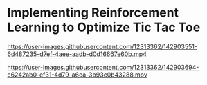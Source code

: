 ﻿# Implementing Reinforcement Learning to Optimize Tic Tac Toe


https://user-images.githubusercontent.com/12313362/142903551-6d487235-d7ef-4aee-aadb-d0d16667e60b.mp4



https://user-images.githubusercontent.com/12313362/142903694-e6242ab0-ef31-4d79-a6ea-3b93c0b43288.mov

